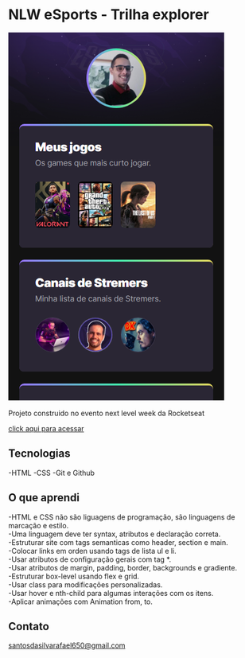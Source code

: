# NLW eSports - Trilha explorer

![preview](rafaelsantos360.github.io_NLWsports_.png)

Projeto construido no evento next level week da Rocketseat

[click aqui para acessar](https://rafaelsantos360.github.io/NLWsports/)

## Tecnologias

-HTML
-CSS
-Git e Github

## O que aprendi

-HTML e CSS não são liguagens de programação, são linguagens de 
marcação e estilo.<br> 
-Uma linguagem deve ter syntax, atributos e declaração correta.<br>
-Estruturar site com tags semanticas como header, section e main.<br>
-Colocar links em orden usando tags de lista ul e li.<br>
-Usar atributos de configuração gerais com tag *.<br>
-Usar atributos de margin, padding, border, backgrounds e gradiente.<br>
-Estruturar box-level usando flex e grid.<br>
-Usar class para modificações personalizadas.<br>
-Usar hover e nth-child para algumas interações com os itens.<br>
-Aplicar animações com Animation from, to.<br> 

## Contato

santosdasilvarafael650@gmail.com